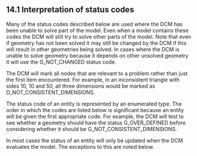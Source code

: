 ## 14.1 Interpretation of status codes

Many of the status codes described below are used where the DCM has been unable to solve part of the model. 
Even when a model contains these codes the DCM will still try to solve other parts of the model. 
Note that even if geometry has not been solved it may still be changed by the DCM if this will result in other geometries being solved. 
In cases where the DCM is unable to solve geometry because it depends on other unsolved geometry it will use the G\_NOT\_CHANGED status code.

The DCM will mark all nodes that are relevant to a problem rather than just the first item encountered. 
For example, in an inconsistent triangle with sides 10, 10 and 50, all three dimensions would be marked as D\_NOT\_CONSISTENT\_DIMENSIONS.

The status code of an entity is represented by an enumerated type. 
The order in which the codes are listed below is significant because an entity will be given the first appropriate code. 
For example, the DCM will test to see whether a geometry should have the status G\_OVER\_DEFINED before considering whether it should be G\_NOT\_CONSISTENT\_DIMENSIONS.

In most cases the status of an entity will only be updated when the DCM evaluates the model. 
The exceptions to this are noted below.

